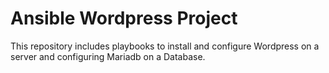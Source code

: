 # Ansible Wordpress Project

This repository includes playbooks to install and configure Wordpress on a server and configuring Mariadb on a Database.
